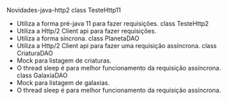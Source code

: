 Novidades-java-http2
class TesteHttp11 
- Utiliza a forma pré-java 11 para fazer requisições. 
class TesteHttp2
- Utiliza a Http/2 Client api para fazer requisições. 
- Utiliza a forma síncrona. 
class PlanetaDAO
- Utiliza a Http/2 Client api para fazer uma requisição assíncrona. 
class CriaturaDAO
- Mock para listagem de criaturas.
- O thread sleep é para melhor funcionamento da requisição assíncrona. 
class GalaxiaDAO
- Mock para listagem de galaxias.
- O thread sleep é para melhor funcionamento da requisição assíncrona. 
